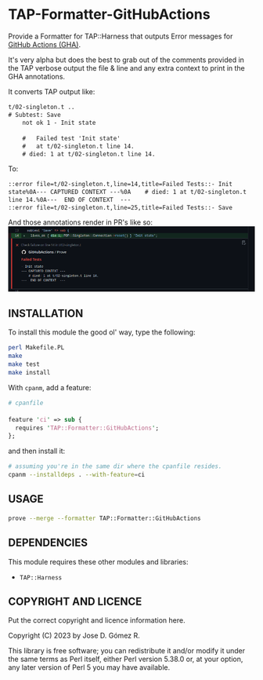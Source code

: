 TAP-Formatter-GitHubActions
===========================

Provide a Formatter for TAP::Harness that outputs Error messages for
[GitHub Actions (GHA)][0].

It's very alpha but does the best to grab out of the comments provided in the
TAP verbose output the file & line and any extra context to print in the
GHA annotations.

It converts TAP output like:
```
t/02-singleton.t .. 
# Subtest: Save
    not ok 1 - Init state

    #   Failed test 'Init state'
    #   at t/02-singleton.t line 14.
    # died: 1 at t/02-singleton.t line 14.
```

To:

```
::error file=t/02-singleton.t,line=14,title=Failed Tests::- Init state%0A--- CAPTURED CONTEXT ---%0A    # died: 1 at t/02-singleton.t line 14.%0A---  END OF CONTEXT  ---
::error file=t/02-singleton.t,line=25,title=Failed Tests::- Save
```

And those annotations render in PR's like so:
![github error annotation](./images/github-error-annotation.png)

INSTALLATION
------------
To install this module the good ol' way, type the following:

```bash
perl Makefile.PL
make
make test
make install
```

With `cpanm`, add a feature:

```perl
# cpanfile

feature 'ci' => sub {
  requires 'TAP::Formatter::GitHubActions';
};
```

and then install it:

```bash
# assuming you're in the same dir where the cpanfile resides.
cpanm --installdeps . --with-feature=ci
```

USAGE
-----

```bash
prove --merge --formatter TAP::Formatter::GitHubActions
```

DEPENDENCIES
------------
This module requires these other modules and libraries:

  - `TAP::Harness`

COPYRIGHT AND LICENCE
---------------------
Put the correct copyright and licence information here.

Copyright (C) 2023 by Jose D. Gómez R.

This library is free software; you can redistribute it and/or modify
it under the same terms as Perl itself, either Perl version 5.38.0 or,
at your option, any later version of Perl 5 you may have available.


[0]: https://docs.github.com/en/actions/using-workflows/workflow-commands-for-github-actions#setting-an-error-message
